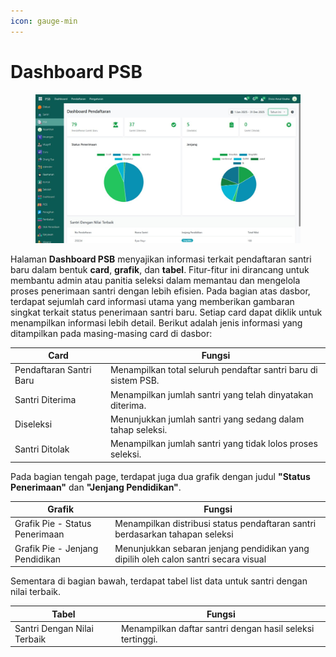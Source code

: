 ```yaml
---
icon: gauge-min
---
```


# Dashboard PSB

<figure><img src="../../.gitbook/assets/image (79).png" alt=""><figcaption></figcaption></figure>

Halaman **Dashboard PSB** menyajikan informasi terkait pendaftaran santri baru dalam bentuk **card**, **grafik**, dan **tabel**. Fitur-fitur ini dirancang untuk membantu admin atau panitia seleksi dalam memantau dan mengelola proses penerimaan santri dengan lebih efisien. Pada bagian atas dasbor, terdapat sejumlah card informasi utama yang memberikan gambaran singkat terkait status penerimaan santri baru. Setiap card dapat diklik untuk menampilkan informasi lebih detail. Berikut adalah jenis informasi yang ditampilkan pada masing-masing card di dasbor:

| Card                    | Fungsi                                                         |
| ----------------------- | -------------------------------------------------------------- |
| Pendaftaran Santri Baru | Menampilkan total seluruh pendaftar santri baru di sistem PSB. |
| Santri Diterima         | Menampilkan jumlah santri yang telah dinyatakan diterima.      |
| Diseleksi               | Menunjukkan jumlah santri yang sedang dalam tahap seleksi.     |
| Santri Ditolak          | Menampilkan jumlah santri yang tidak lolos proses seleksi.     |

Pada bagian tengah page, terdapat juga dua grafik dengan judul **"Status Penerimaan"** dan **"Jenjang Pendidikan"**.

| Grafik                          | Fungsi                                                                              |
| ------------------------------- | ----------------------------------------------------------------------------------- |
| Grafik Pie - Status Penerimaan  | Menampilkan distribusi status pendaftaran santri berdasarkan tahapan seleksi        |
| Grafik Pie - Jenjang Pendidikan | Menunjukkan sebaran jenjang pendidikan yang dipilih oleh calon santri secara visual |

Sementara di bagian bawah, terdapat tabel list data untuk santri dengan nilai terbaik.

| Tabel                       | Fungsi                                                    |
| --------------------------- | --------------------------------------------------------- |
| Santri Dengan Nilai Terbaik | Menampilkan daftar santri dengan hasil seleksi tertinggi. |
